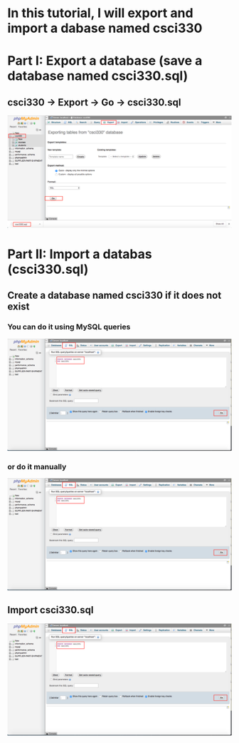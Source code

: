 # In this tutorial, I will export and import a dabase named csci330
# Part I: Export a database (save a database named csci330.sql)
## csci330 -> Export -> Go -> csci330.sql

![](../Resources/export_db.png)


# Part II: Import a databas (csci330.sql)
## Create a database named csci330 if it does not exist
### You can do it using MySQL queries

![](../Resources/import_db0.png)

### or do it manually

![](../Resources/import_db0.png)

## Import csci330.sql

![](../Resources/import_db0.png)
